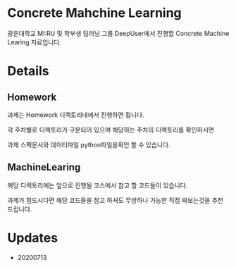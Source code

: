 # Concrete Mahchine Learning
광운대학교 MI:RU 및 학부생 딥러닝 그룹 DeepUser에서 진행할 Concrete Machine Learing 자료입니다.

# Details
## Homework
과제는 Homework 디렉토리내에서 진행하면 됩니다.

각 주차별로 디렉토리가 구분되어 있으며 해당하는 주차의 디렉토리를 확인하시면

과제 스펙문서와 데이터파일 python파일을확인 할 수 있습니다.

## MachineLearing
해당 디렉토리에는 앞으로 진행될 코스에서 참고 할 코드들이 있습니다.

과제가 힘드시다면 해당 코드들을 참고 하셔도 무방하나 가능한 직접 짜보는것을 추천 드립니다.

# Updates
- 20200713
